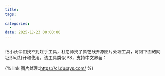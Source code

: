 ```yaml
---
title: 
tags:
  - 
categories:
  - 
date: 2025-12-23 00:00:00
---
```


> 

<!-- more -->

## 

怕小伙伴们找不到趁手工具，杜老师找了款在线开源图片处理工具，访问下面的网址即可打开和使用。该工具类似 PS，支持中文界面：

{% link 图片处理::https://cl.dusays.com/ %}